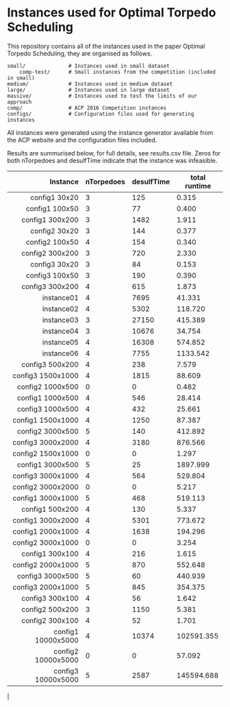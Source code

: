 Instances used for Optimal Torpedo Scheduling
===

This repository contains all of the instances used in the paper Optimal Torpedo Scheduling, they are organised as follows.

```
small/              # Instances used in small dataset
    comp-test/      # Small instances from the competition (included in small)
medium/             # Instances used in medium dataset
large/              # Instances used in large dataset
massive/            # Instances used to test the limits of our approach
comp/               # ACP 2016 Competition instances
configs/            # Configuration files used for generating instances
```

All instances were generated using the instance generator available from the ACP website and the configuration files included.

Results are summurised below, for full details, see results.csv file. Zeros for both nTorpedoes and desulfTime indicate that the instance was infeasible.

|Instance|nTorpedoes|desulfTime|total runtime|
|---:|---|---|---|
|config1 30x20|3|125|0.315|
|config1 100x50|3|77|0.400|
|config1 300x200|3|1482|1.911|
|config2 30x20|3|144|0.377|
|config2 100x50|4|154|0.340|
|config2 300x200|3|720|2.330|
|config3 30x20|3|84|0.153|
|config3 100x50|3|190|0.390|
|config3 300x200|4|615|1.873|
|instance01|4|7695|41.331|
|instance02|4|5302|118.720|
|instance03|3|27150|415.389|
|instance04|3|10676|34.754|
|instance05|4|16308|574.852|
|instance06|4|7755|1133.542|
|config3 500x200|4|238|7.579|
|config3 1500x1000|4|1815|88.609|
|config2 1000x500|0|0|0.482|
|config1 1000x500|4|546|28.414|
|config3 1000x500|4|432|25.661|
|config1 1500x1000|4|1250|87.387|
|config2 3000x500|5|140|412.892|
|config3 3000x2000|4|3180|876.566|
|config2 1500x1000|0|0|1.297|
|config1 3000x500|5|25|1897.999|
|config3 3000x1000|4|564|529.804|
|config2 3000x2000|0|0|5.217|
|config1 3000x1000|5|468|519.113|
|config1 500x200|4|130|5.337|
|config1 3000x2000|4|5301|773.672|
|config1 2000x1000|4|1638|194.296|
|config2 3000x1000|0|0|3.254|
|config1 300x100|4|216|1.615|
|config2 2000x1000|5|870|552.648|
|config3 3000x500|5|60|440.939|
|config3 2000x1000|5|845|354.375|
|config3 300x100|4|56|1.642|
|config2 500x200|3|1150|5.381|
|config2 300x100|4|52|1.701|
|config1 10000x5000|4|10374|102591.355|
|config2 10000x5000|0|0|57.092|
|config3 10000x5000|5|2587|145594.688|
|
